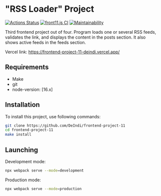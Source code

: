 # "RSS Loader" Project

[![Actions Status](https://github.com/DeIndi/frontend-project-11/workflows/hexlet-check/badge.svg)](https://github.com/DeIndi/frontend-project-11/actions)
[![front11.js CI](https://github.com/DeIndi/frontend-project-11/actions/workflows/front11.js.yml/badge.svg)](https://github.com/DeIndi/frontend-project-11/actions/workflows/front11.js.yml)
[![Maintainability](https://api.codeclimate.com/v1/badges/27ff25bb731f8ca6695f/maintainability)](https://codeclimate.com/github/DeIndi/frontend-project-11/maintainability)

Third frontend project out of four.
Program loads one or several RSS feeds, validates the link, and displays the content in the posts section.
It also shows active feeds in the feeds section.

Vercel link:
https://frontend-project-11-deindi.vercel.app/

## Requirements

- Make
- git
- node-version: [16.x]

## Installation

To install this project, use following commands:
```bash
git clone https://github.com/DeIndi/frontend-project-11
cd frontend-project-11
make install
```
## Launching
Development mode:
```bash
npx webpack serve --mode=development
```
Production mode:
```bash
npx webpack serve --mode=production
```
